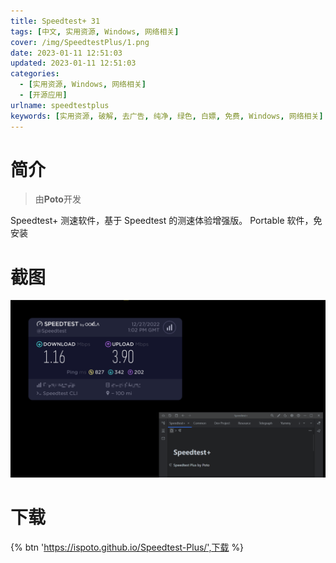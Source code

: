 ```yaml
---
title: Speedtest+ 31
tags: [中文, 实用资源, Windows, 网络相关]
cover: /img/SpeedtestPlus/1.png
date: 2023-01-11 12:51:03
updated: 2023-01-11 12:51:03
categories:
  - [实用资源, Windows, 网络相关]
  - [开源应用]
urlname: speedtestplus
keywords: [实用资源, 破解, 去广告, 纯净, 绿色, 白嫖, 免费, Windows, 网络相关]
---
```


# 简介

> 由**Poto**开发

Speedtest+ 测速软件，基于 Speedtest 的测速体验增强版。
Portable 软件，免安装

# 截图

![](/img/SpeedtestPlus/2.png)

# 下载

{% btn 'https://ispoto.github.io/Speedtest-Plus/',下载 %}
